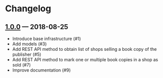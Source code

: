 # Changelog

## [1.0.0] — 2018-08-25

*   Introduce base infrastructure (#1)
*   Add models (#3)
*   Add REST API method to obtain list of shops selling a book copy of the
    publisher (#5)
*   Add REST API method to mark one or multiple book copies in a shop as sold
    (#7)
*   Improve documentation (#9)

[1.0.0]: https://github.com/venomspawn/shakuro/compare/3373e86a644e77430636f7ac957b5e93742c1544...1.0.0
